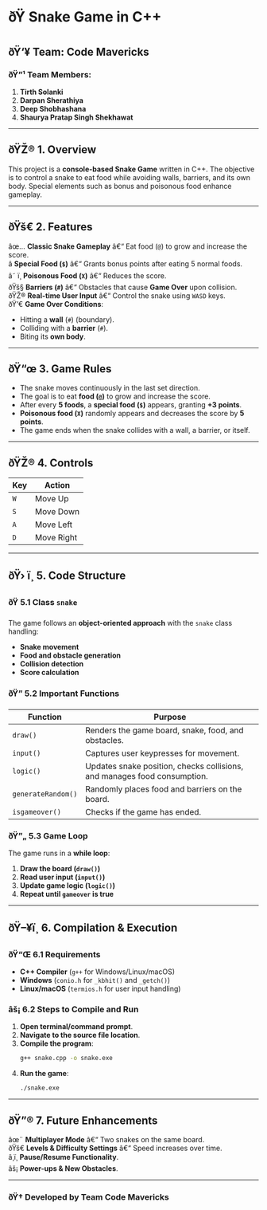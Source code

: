 # ðŸ Snake Game in C++  

## ðŸ‘¥ Team: Code Mavericks  

### ðŸ”¹ Team Members:  
1. **Tirth Solanki**  
2. **Darpan Sherathiya**  
3. **Deep Shobhashana**  
4. **Shaurya Pratap Singh Shekhawat**  

---

## ðŸŽ® 1. Overview  
This project is a **console-based Snake Game** written in C++. The objective is to control a snake to eat food while avoiding walls, barriers, and its own body. Special elements such as bonus and poisonous food enhance gameplay.  

---

## ðŸš€ 2. Features  
âœ… **Classic Snake Gameplay** â€“ Eat food (`@`) to grow and increase the score.  
â­ **Special Food (`$`)** â€“ Grants bonus points after eating 5 normal foods.  
â˜ ï¸ **Poisonous Food (`X`)** â€“ Reduces the score.  
ðŸš§ **Barriers (`#`)** â€“ Obstacles that cause **Game Over** upon collision.  
ðŸŽ® **Real-time User Input** â€“ Control the snake using `WASD` keys.  
ðŸ’€ **Game Over Conditions**:  
   - Hitting a **wall** (`#`) (boundary).  
   - Colliding with a **barrier** (`#`).  
   - Biting its **own body**.  

---

## ðŸ“œ 3. Game Rules  
- The snake moves continuously in the last set direction.  
- The goal is to eat **food (`@`)** to grow and increase the score.  
- After every **5 foods**, a **special food (`$`)** appears, granting **+3 points**.  
- **Poisonous food (`X`)** randomly appears and decreases the score by **5 points**.  
- The game ends when the snake collides with a wall, a barrier, or itself.  

---

## ðŸŽ® 4. Controls  

| Key  | Action  |  
|------|--------|  
| `W`  | Move Up |  
| `S`  | Move Down |  
| `A`  | Move Left |  
| `D`  | Move Right |  

---

## ðŸ› ï¸ 5. Code Structure  

### ðŸ 5.1 Class `snake`  
The game follows an **object-oriented approach** with the `snake` class handling:  
- **Snake movement**  
- **Food and obstacle generation**  
- **Collision detection**  
- **Score calculation**  

### ðŸ” 5.2 Important Functions  

| Function | Purpose |  
|----------|---------|  
| `draw()` | Renders the game board, snake, food, and obstacles. |  
| `input()` | Captures user keypresses for movement. |  
| `logic()` | Updates snake position, checks collisions, and manages food consumption. |  
| `generateRandom()` | Randomly places food and barriers on the board. |  
| `isgameover()` | Checks if the game has ended. |  

### ðŸ”„ 5.3 Game Loop  
The game runs in a **while loop**:  
1. **Draw the board (`draw()`)**  
2. **Read user input (`input()`)**  
3. **Update game logic (`logic()`)**  
4. **Repeat until `gameover` is true**  

---

## ðŸ–¥ï¸ 6. Compilation & Execution  

### ðŸ“Œ 6.1 Requirements  
- **C++ Compiler** (`g++` for Windows/Linux/macOS)  
- **Windows** (`conio.h` for `_kbhit()` and `_getch()`)  
- **Linux/macOS** (`termios.h` for user input handling)  

### âš¡ 6.2 Steps to Compile and Run  
1. **Open terminal/command prompt**.  
2. **Navigate to the source file location**.  
3. **Compile the program**:  
   ```sh
   g++ snake.cpp -o snake.exe
   ```  
4. **Run the game**:  
   ```sh
   ./snake.exe
   ```  

---

## ðŸ”® 7. Future Enhancements  
âœ¨ **Multiplayer Mode** â€“ Two snakes on the same board.  
ðŸš€ **Levels & Difficulty Settings** â€“ Speed increases over time.  
â¸ï¸ **Pause/Resume Functionality**.  
âš¡ **Power-ups & New Obstacles**.  

---

### ðŸ† Developed by **Team Code Mavericks**  
